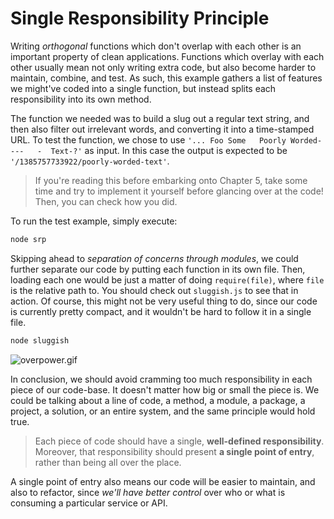 # Single Responsibility Principle

Writing _orthogonal_ functions which don't overlap with each other is an important property of clean applications. Functions which overlay with each other usually mean not only writing extra code, but also become harder to maintain, combine, and test. As such, this example gathers a list of features we might've coded into a single function, but instead splits each responsibility into its own method.

The function we needed was to build a slug out a regular text string, and then also filter out irrelevant words, and converting it into a time-stamped URL. To test the function, we chose to use `'... Foo Some   Poorly Worded----   -  Text-?'` as input. In this case the output is expected to be `'/1385757733922/poorly-worded-text'`.

> If you're reading this before embarking onto Chapter 5, take some time and try to implement it yourself before glancing over at the code! Then, you can check how you did.

To run the test example, simply execute:

```js
node srp
```

Skipping ahead to _separation of concerns through modules_, we could further separate our code by putting each function in its own file. Then, loading each one would be just a matter of doing `require(file)`, where `file` is the relative path to. You should check out `sluggish.js` to see that in action. Of course, this might not be very useful thing to do, since our code is currently pretty compact, and it wouldn't be hard to follow it in a single file.

```js
node sluggish
```

![overpower.gif][1]

In conclusion, we should avoid cramming too much responsibility in each piece of our code-base. It doesn't matter how big or small the piece is. We could be talking about a line of code, a method, a module, a package, a project, a solution, or an entire system, and the same principle would hold true.

> Each piece of code should have a single, **well-defined responsibility**. Moreover, that responsibility should present **a single point of entry**, rather than being all over the place.

A single point of entry also means our code will be easier to maintain, and also to refactor, since _we'll have better control_ over who or what is consuming a particular service or API.

  [1]: http://i.imgur.com/NWu2P5e.gif "Over-powered isn't always this awesome"
